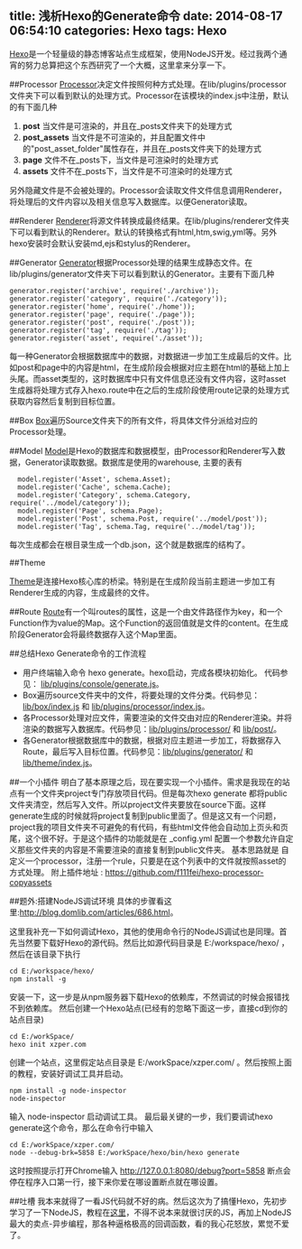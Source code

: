title: 浅析Hexo的Generate命令
date: 2014-08-17 06:54:10
categories: Hexo
tags: Hexo
---
[Hexo](https://github.com/hexojs/hexo)是一个轻量级的静态博客站点生成框架，使用NodeJS开发。经过我两个通宵的努力总算把这个东西研究了一个大概，这里拿来分享一下。


<!--more-->

##Processor 
[Processor](http://hexo.io/docs/plugins.html#Processor)决定文件按照何种方式处理。在lib/plugins/processor文件夹下可以看到默认的处理方式。Processor在该模块的index.js中注册，默认的有下面几种

1. **post** 当文件是可渲染的，并且在_posts文件夹下的处理方式
2. **post_assets** 当文件是不可渲染的，并且配置文件中的"post\_asset\_folder"属性存在，并且在\_posts文件夹下的处理方式 
3. **page** 文件不在_posts下，当文件是可渲染时的处理方式
4. **assets** 文件不在_posts下，当文件是不可渲染时的处理方式

另外隐藏文件是不会被处理的。Processor会读取文件文件信息调用Renderer，将处理后的文件内容以及相关信息写入数据库。以便Generator读取。

##Renderer
[Renderer](http://hexo.io/docs/plugins.html#Renderer)将源文件转换成最终结果。在lib/plugins/renderer文件夹下可以看到默认的Renderer。默认的转换格式有html,htm,swig,yml等。另外hexo安装时会默认安装md,ejs和stylus的Renderer。

##Generator
[Generator](http://hexo.io/docs/plugins.html#Generator)根据Processor处理的结果生成静态文件。在lib/plugins/generator文件夹下可以看到默认的Generator。主要有下面几种

    generator.register('archive', require('./archive'));
    generator.register('category', require('./category'));
    generator.register('home', require('./home'));
    generator.register('page', require('./page'));
    generator.register('post', require('./post'));
    generator.register('tag', require('./tag'));
    generator.register('asset', require('./asset'));

每一种Generator会根据数据库中的数据，对数据进一步加工生成最后的文件。比如post和page中的内容是html，在生成阶段会根据对应主题在html的基础上加上头尾。而asset类型的，这时数据库中只有文件信息还没有文件内容，这时asset生成器将处理方式存入hexo.route中在之后的生成阶段使用route记录的处理方式获取内容然后复制到目标位置。

##Box
[Box](http://hexo.io/api/classes/Box.html)遍历Source文件夹下的所有文件，将具体文件分派给对应的Processor处理。

##Model
[Model](http://hexo.io/api/classes/Model.html)是Hexo的数据库和数据模型，由Processor和Renderer写入数据，Generator读取数据。数据库是使用的warehouse, 主要的表有

      model.register('Asset', schema.Asset);
      model.register('Cache', schema.Cache);
      model.register('Category', schema.Category, require('../model/category'));
      model.register('Page', schema.Page);
      model.register('Post', schema.Post, require('../model/post'));
      model.register('Tag', schema.Tag, require('../model/tag'));

每次生成都会在根目录生成一个db.json，这个就是数据库的结构了。

##Theme

[Theme](http://hexo.io/api/classes/Theme.html)是连接Hexo核心库的桥梁。特别是在生成阶段当前主题进一步加工有Renderer生成的内容，生成最终的文件。

##Route
[Route](http://hexo.io/api/classes/Router.html)有一个叫routes的属性，这是一个由文件路径作为key，和一个Function作为value的Map。这个Function的返回值就是文件的content。在生成阶段Generator会将最终数据存入这个Map里面。


##总结Hexo Generate命令的工作流程
* 用户终端输入命令 hexo generate。hexo启动，完成各模块初始化。 代码参见： [lib/plugins/console/generate.js](https://github.com/hexojs/hexo/blob/master/lib/plugins/console/generate.js)。
* Box遍历source文件夹中的文件，将要处理的文件分类。代码参见：[lib/box/index.js](https://github.com/hexojs/hexo/blob/master/lib/box/index.js) 和 [lib/plugins/processor/index.js](https://github.com/hexojs/hexo/blob/master/lib/plugins/processor/index.js)。
* 各Processor处理对应文件，需要渲染的文件交由对应的Renderer渲染。并将渲染的数据写入数据库。代码参见：[lib/plugins/processor/](https://github.com/hexojs/hexo/tree/master/lib/plugins/processor) 和 [lib/post/](https://github.com/hexojs/hexo/tree/master/lib/post)。
* 各Generator根据数据库中的数据，根据对应主题进一步加工，将数据存入Route，最后写入目标位置。代码参见：[lib/plugins/generator/](https://github.com/hexojs/hexo/tree/master/lib/plugins/generator) 和 [lib/theme/index.js](https://github.com/hexojs/hexo/blob/master/lib/theme/index.js)。

##一个小插件
明白了基本原理之后，现在要实现一个小插件。需求是我现在的站点有一个文件夹project专门存放项目代码。但是每次hexo generate 都将public文件夹清空，然后写入文件。所以project文件夹要放在source下面。这样generate生成的时候就将project复制到public里面了。但是这又有一个问题，project我的项目文件夹不可避免的有代码，有些html文件他会自动加上页头和页尾，这个很不好。于是这个插件的功能就是在 _config.yml 配置一个参数允许自定义那些文件夹的内容是不需要渲染的直接复制到public文件夹。 基本思路就是 自定义一个processor，注册一个rule，只要是在这个列表中的文件就按照asset的方式处理。 附上插件地址 : <https://github.com/f111fei/hexo-processor-copyassets>


##题外:搭建NodeJS调试环境
具体的步骤看这里:<http://blog.domlib.com/articles/686.html>。

这里我补充一下如何调试Hexo，其他的使用命令行的NodeJS调试也是同理。首先当然要下载好Hexo的源代码。然后比如源代码目录是 E:/workspace/hexo/ ，然后在该目录下执行 

    cd E:/workspace/hexo/
    npm install -g 

安装一下，这一步是从npm服务器下载Hexo的依赖库，不然调试的时候会报错找不到依赖库。
然后创建一个Hexo站点(已经有的忽略下面这一步，直接cd到你的站点目录)

    cd E:/workSpace/
    hexo init xzper.com

创建一个站点，这里假定站点目录是 E:/workSpace/xzper.com/ 。然后按照上面的教程，安装好调试工具并启动。

    npm install -g node-inspector
    node-inspector


 输入 node-inspector 启动调试工具。 最后最关键的一步，我们要调试hexo generate这个命令，那么在命令行中输入 

    cd E:/workSpace/xzper.com/
    node --debug-brk=5858 E:/workSpace/hexo/bin/hexo generate

这时按照提示打开Chrome输入 <http://127.0.0.1:8080/debug?port=5858> 断点会停在程序入口第一行，接下来你爱在哪设置断点就在哪设置。


##吐槽
我本来就得了一看JS代码就不好的病。然后这次为了搞懂Hexo，先初步学习了一下NodeJS，教程在[这里](http://www.open-open.com/lib/view/1392611872538)，不得不说本来就很讨厌的JS，再加上NodeJS最大的卖点-异步编程，那各种逼格极高的回调函数，看的我心花怒放，累觉不爱了。